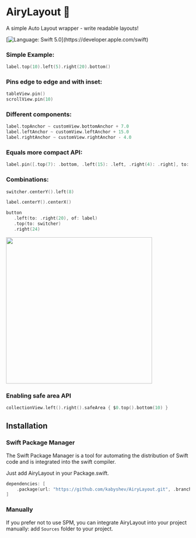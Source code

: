 # AiryLayout 💨
A simple Auto Layout wrapper - write readable layouts!

[![Language: Swift 5.0](https://img.shields.io/badge/Swift-5.0-orange.svg?style=flat")](https://developer.apple.com/swift)

### Simple Example:
```swift
label.top(10).left(5).right(20).bottom()
```

### Pins edge to edge and with inset:
```swift
tableView.pin()
scrollView.pin(10)
```

### Different components:
```swift
label.topAnchor ~ customView.bottomAnchor + 7.0
label.leftAnchor ~ customView.leftAnchor + 15.0
label.rightAnchor ~ customView.rightAnchor - 4.0
```
### Equals more compact API:
```swift
label.pin([.top(7): .bottom, .left(15): .left, .right(4): .right], to: customView)
```

### Combinations:
```swift
switcher.centerY().left(8)

label.centerY().centerX()

button
   .left(to: .right(20), of: label)
   .top(to: switcher)
   .right(24)
```
<p align="left">
  <img src="https://i.imgur.com/X0w6WIS.png" width="400">
</p>

### Enabling safe area API
```swift
collectionView.left().right().safeArea { $0.top().bottom(10) }
```

## Installation
### Swift Package Manager
The Swift Package Manager is a tool for automating the distribution of Swift code and is integrated into the swift compiler.

Just add AiryLayout in your Package.swift.
```swift
dependencies: [
    .package(url: "https://github.com/kabyshev/AiryLayout.git", .branch("master"))
]
```

### Manually
If you prefer not to use SPM, you can integrate AiryLayout into your project manually: add `Sources` folder to your project.
